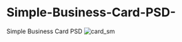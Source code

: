 # Simple-Business-Card-PSD-
Simple Business Card PSD 
![card_sm](https://user-images.githubusercontent.com/42339316/52458125-82ff7280-2b83-11e9-981d-e8dcbac13138.png)
